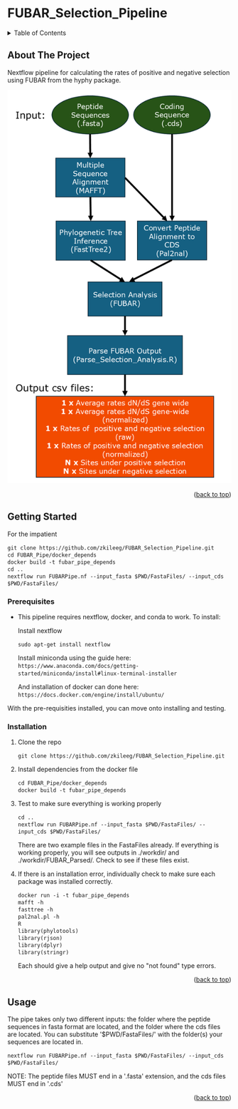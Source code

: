 # FUBAR_Selection_Pipeline





<!-- TABLE OF CONTENTS -->
<details>
  <summary>Table of Contents</summary>
  <ol>
    <li>
      <a href="#about-the-project">About The Project</a>
    </li>
    <li>
      <a href="#getting-started">Getting Started</a>
      <ul>
        <li><a href="#prerequisites">Prerequisites</a></li>
        <li><a href="#installation">Installation</a></li>
      </ul>
    </li>
    <li><a href="#usage">Usage</a></li>
  </ol>
</details>



<!-- ABOUT THE PROJECT -->
## About The Project

Nextflow pipeline for calculating the rates of positive and negative selection using FUBAR from the hyphy package. 


![Flowchart](https://github.com/zkileeg/FUBAR_Selection_Pipeline/blob/main/FUBAR_Pipe_Flowchart.png "Flowchart")

<p align="right">(<a href="#readme-top">back to top</a>)</p>





<!-- GETTING STARTED -->
## Getting Started
For the impatient

```
git clone https://github.com/zkileeg/FUBAR_Selection_Pipeline.git
cd FUBAR_Pipe/docker_depends
docker build -t fubar_pipe_depends
cd ..
nextflow run FUBARPipe.nf --input_fasta $PWD/FastaFiles/ --input_cds $PWD/FastaFiles/
```

### Prerequisites

* This pipeline requires nextflow, docker, and conda to work. To install: 

  Install nextflow
  ```
  sudo apt-get install nextflow
  ```
  
  Install miniconda using the guide here:
  ``` https://www.anaconda.com/docs/getting-started/miniconda/install#linux-terminal-installer ```

  And installation of docker can done here:
  ```https://docs.docker.com/engine/install/ubuntu/```


With the pre-requisities installed, you can move onto installing and testing. 

### Installation
1. Clone the repo
   ```
   git clone https://github.com/zkileeg/FUBAR_Selection_Pipeline.git
   ```
3. Install dependencies from the docker file
   ```
   cd FUBAR_Pipe/docker_depends
   docker build -t fubar_pipe_depends
   ```
4. Test to make sure everything is working properly
   ```
   cd ..
   nextflow run FUBARPipe.nf --input_fasta $PWD/FastaFiles/ --input_cds $PWD/FastaFiles/
   ```
   There are two example files in the FastaFiles already. If everything is working properly, you will see outputs in ./workdir/ and ./workdir/FUBAR_Parsed/. Check to see if these files exist. 
   
5. If there is an installation error, individually check to make sure each package was installed correctly. 
   ```
   docker run -i -t fubar_pipe_depends
   mafft -h
   fasttree -h
   pal2nal.pl -h
   R
   library(phylotools)
   library(rjson)
   library(dplyr)
   library(stringr)
   ```
   Each should give a help output and give no "not found" type errors. 

<p align="right">(<a href="#readme-top">back to top</a>)</p>



<!-- USAGE EXAMPLES -->
## Usage
The pipe takes only two different inputs: the folder where the peptide sequences in fasta format are located, and the folder where the cds files are located.
You can substitute '$PWD/FastaFiles/' with the folder(s) your sequences are located in. 


```
nextflow run FUBARPipe.nf --input_fasta $PWD/FastaFiles/ --input_cds $PWD/FastaFiles/
```

NOTE: The peptide files MUST end in a '.fasta' extension, and the cds files MUST end in '.cds' 
<p align="right">(<a href="#readme-top">back to top</a>)</p>


